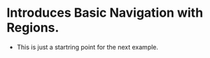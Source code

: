 
# Introduces Basic Navigation with Regions. 
- This is just a startring point for the next example.